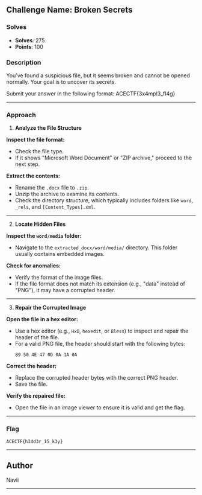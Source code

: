 ## **Challenge Name: Broken Secrets**

### **Solves**
- **Solves**: 275
- **Points**: 100 

### **Description**
You’ve found a suspicious file, but it seems broken and cannot be opened normally. Your goal is to uncover its secrets.

Submit your answer in the following format: ACECTF{3x4mpl3_fl4g}

---
### **Approach**

1. **Analyze the File Structure**

**Inspect the file format:**
   - Check the file type.
   - If it shows "Microsoft Word Document" or "ZIP archive," proceed to the next step.

**Extract the contents:**
   - Rename the `.docx` file to `.zip`.
   - Unzip the archive to examine its contents.
   - Check the directory structure, which typically includes folders like `word`, `_rels`, and `[Content_Types].xml`.

---

2. **Locate Hidden Files**

**Inspect the `word/media` folder:**
   - Navigate to the `extracted_docx/word/media/` directory. This folder usually contains embedded images.

**Check for anomalies:**
   - Verify the format of the image files.
   - If the file format does not match its extension (e.g., "data" instead of "PNG"), it may have a corrupted header.

---

3. **Repair the Corrupted Image**

**Open the file in a hex editor:**
   - Use a hex editor (e.g., `HxD`, `hexedit`, or `Bless`) to inspect and repair the header of the file.
   - For a valid PNG file, the header should start with the following bytes:
     ```
     89 50 4E 47 0D 0A 1A 0A
     ```

**Correct the header:**
   - Replace the corrupted header bytes with the correct PNG header.
   - Save the file.

**Verify the repaired file:**

   - Open the file in an image viewer to ensure it is valid and get the flag.

---

### **Flag**
```
ACECTF{h34d3r_15_k3y}
```
---

## Author

Navii

---